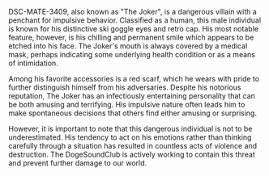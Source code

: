 DSC-MATE-3409, also known as "The Joker", is a dangerous villain with a penchant for impulsive behavior. Classified as a human, this male individual is known for his distinctive ski goggle eyes and retro cap. His most notable feature, however, is his chilling and permanent smile which appears to be etched into his face. The Joker's mouth is always covered by a medical mask, perhaps indicating some underlying health condition or as a means of intimidation.

Among his favorite accessories is a red scarf, which he wears with pride to further distinguish himself from his adversaries. Despite his notorious reputation, The Joker has an infectiously entertaining personality that can be both amusing and terrifying. His impulsive nature often leads him to make spontaneous decisions that others find either amusing or surprising.

However, it is important to note that this dangerous individual is not to be underestimated. His tendency to act on his emotions rather than thinking carefully through a situation has resulted in countless acts of violence and destruction. The DogeSoundClub is actively working to contain this threat and prevent further damage to our world.